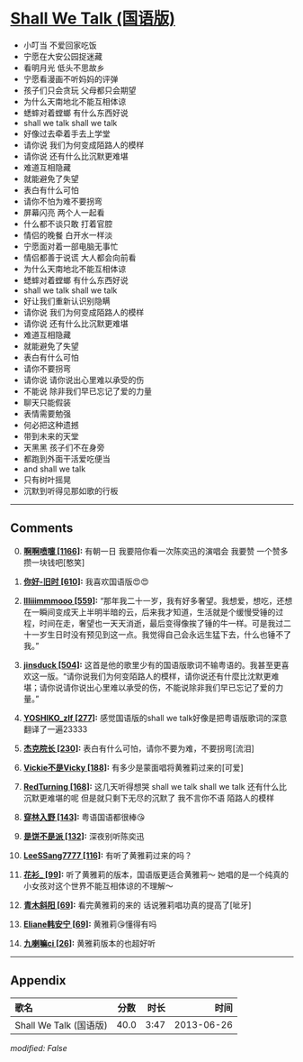 # [Shall We Talk (国语版)](https://music.163.com/song?id=26608826)

* 小叮当 不爱回家吃饭
* 宁愿在大安公园捉迷藏
* 看明月光 低头不思故乡
* 宁愿看漫画不听妈妈的评弹
* 孩子们只会贪玩 父母都只会期望
* 为什么天南地北不能互相体谅
* 蟋蟀对着螳螂 有什么东西好说
* shall we talk shall we talk
* 好像过去牵着手去上学堂
* 请你说 我们为何变成陌路人的模样
* 请你说 还有什么比沉默更难堪
* 难道互相隐藏
* 就能避免了失望
* 表白有什么可怕
* 请你不怕为难不要拐弯
* 屏幕闪亮 两个人一起看
* 什么都不谈只敢 打着官腔
* 情侣的晚餐 白开水一样淡
* 宁愿面对着一部电脑无事忙
* 情侣都善于说谎 大人都会向前看
* 为什么天南地北不能互相体谅
* 蟋蟀对着螳螂 有什么东西好说
* shall we talk shall we talk
* 好让我们重新认识别隐瞒
* 请你说 我们为何变成陌路人的模样
* 请你说 还有什么比沉默更难堪
* 难道互相隐藏
* 就能避免了失望
* 表白有什么可怕
* 请你不要拐弯
* 请你说 请你说出心里难以承受的伤
* 不能说 除非我们早已忘记了爱的力量
* 聊天只能假装
* 表情需要勉强
* 何必把这种遗撼
* 带到未来的天堂
* 天黑黑 孩子们不在身旁
* 都跑到外面干活爱吃便当
* and shall we talk
* 只有树叶摇晃
* 沉默到听得见那如歌的行板


---

## Comments
0. **[啊啊喷嚏 \[1166\]](https://music.163.com/#/user/home?id=91902856):** 有朝一日  我要陪你看一次陈奕迅的演唱会  我要赞  一个赞多攒一块钱吧[憨笑]

1. **[你好-旧时 \[610\]](https://music.163.com/#/user/home?id=38984253):** 我喜欢国语版😍😍

2. **[llliiimmmooo \[559\]](https://music.163.com/#/user/home?id=46874575):** “那年我二十一岁，我有好多奢望。我想爱，想吃，还想在一瞬间变成天上半明半暗的云，后来我才知道，生活就是个缓慢受锤的过程，时间在走，奢望也一天天消逝，最后变得像挨了锤的牛一样。可是我过二十一岁生日时没有预见到这一点。我觉得自己会永远生猛下去，什么也锤不了我。”

3. **[jinsduck \[504\]](https://music.163.com/#/user/home?id=36100604):** 这首是他的歌里少有的国语版歌词不输粤语的。我甚至更喜欢这一版。“请你说我们为何变陌路人的模样，请你说还有什麼比沈默更难堪；请你说请你说出心里难以承受的伤，不能说除非我们早已忘记了爱的力量。”

4. **[YOSHIKO_zlf \[277\]](https://music.163.com/#/user/home?id=87622673):** 感觉国语版的shall we talk好像是把粤语版歌词的深意翻译了一遍23333

5. **[杰克院长 \[230\]](https://music.163.com/#/user/home?id=61119241):** 表白有什么可怕，请你不要为难，不要拐弯[流泪]

6. **[Vickie不是Vicky \[188\]](https://music.163.com/#/user/home?id=281818774):** 有多少是蒙面唱将黄雅莉过来的[可爱]

7. **[RedTurning \[168\]](https://music.163.com/#/user/home?id=36733576):** 这几天听得想哭 shall we talk shall we talk 还有什么比沉默更难堪的呢 但是就只剩下无尽的沉默了 我不言你不语 陌路人的模样

8. **[穿林入野 \[143\]](https://music.163.com/#/user/home?id=45517386):** 粤语国语都很棒😘

9. **[是饼不是派 \[132\]](https://music.163.com/#/user/home?id=66303122):** 深夜别听陈奕迅

10. **[LeeSSang7777 \[116\]](https://music.163.com/#/user/home?id=133096168):** 有听了黄雅莉过来的吗？

11. **[花衫_ \[99\]](https://music.163.com/#/user/home?id=76962011):** 听了黄雅莉的版本，国语版更适合黄雅莉～ 她唱的是一个纯真的小女孩对这个世界不能互相体谅的不理解～

12. **[青木斜阳 \[69\]](https://music.163.com/#/user/home?id=113631342):** 看完黄雅莉的来的 话说雅莉唱功真的提高了[呲牙]

13. **[Eliane韩安宁 \[69\]](https://music.163.com/#/user/home?id=37980706):** 黄雅莉😘懂得有吗

14. **[九喇嘛ci \[26\]](https://music.163.com/#/user/home?id=132250251):** 黄雅莉版本的也超好听



---

## Appendix

|歌名|分数|时长|时间|
|:---|:---:|---:|---:|
|Shall We Talk (国语版)|40.0|3:47|2013-06-26

*modified: False*